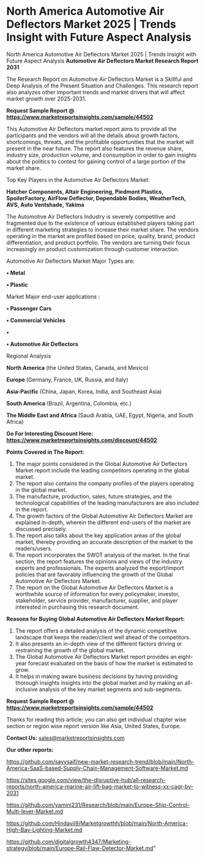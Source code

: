 # North America Automotive Air Deflectors Market 2025 | Trends Insight with Future Aspect Analysis
 North America Automotive Air Deflectors Market 2025 | Trends Insight with Future Aspect Analysis
<strong>Automotive Air Deflectors Market Research Report 2031</strong>

The Research Report on Automotive Air Deflectors Market is a Skillful and Deep Analysis of the Present Situation and Challenges. This research report also analyzes other important trends and market drivers that will affect market growth over 2025-2031.

<strong>Request Sample Report @ <a href=https://www.marketreportsinsights.com/sample/44502>https://www.marketreportsinsights.com/sample/44502</a></strong>

This Automotive Air Deflectors market report aims to provide all the participants and the vendors will all the details about growth factors, shortcomings, threats, and the profitable opportunities that the market will present in the near future. The report also features the revenue share, industry size, production volume, and consumption in order to gain insights about the politics to contest for gaining control of a large portion of the market share.

Top Key Players in the Automotive Air Deflectors Market:

<strong>Hatcher Components, Altair Engineering, Piedmont Plastics, SpoilerFactory, AirFlow Deflector, Dependable Bodies, WeatherTech, AVS, Auto Ventshade, Yakima</strong>

The Automotive Air Deflectors Industry is severely competitive and fragmented due to the existence of various established players taking part in different marketing strategies to increase their market share. The vendors operating in the market are profiled based on price, quality, brand, product differentiation, and product portfolio. The vendors are turning their focus increasingly on product customization through customer interaction.

Automotive Air Deflectors Market Major Types are:

<strong>•  Metal

•  Plastic</strong>

Market Major end-user applications :

<strong>•  Passenger Cars

•  Commercial Vehicles

•  

•  Automotive Air Deflectors</strong>

Regional Analysis

</u><strong><b>North America</b></strong> (the United States, Canada, and Mexico)

<strong><b>Europe </b></strong>(Germany, France, UK, Russia, and Italy)

<strong><b>Asia-Pacific</b></strong> (China, Japan, Korea, India, and Southeast Asia)

<strong><b>South America</b></strong> (Brazil, Argentina, Colombia, etc.)

<strong><b>The Middle East and Africa</b></strong> (Saudi Arabia, UAE, Egypt, Nigeria, and South Africa)

<strong>Go For Interesting Discount Here: <a href=https://www.marketreportsinsights.com/discount/44502>https://www.marketreportsinsights.com/discount/44502</a></strong>

<strong>Points Covered in The Report:</strong>
<ol>
  <li>The major points considered in the Global Automotive Air Deflectors Market report include the leading competitors operating in the global market.</li>
  <li>The report also contains the company profiles of the players operating in the global market.</li>
  <li>The manufacture, production, sales, future strategies, and the technological capabilities of the leading manufacturers are also included in the report.</li>
  <li>The growth factors of the Global Automotive Air Deflectors Market are explained in-depth, wherein the different end-users of the market are discussed precisely.</li>
  <li>The report also talks about the key application areas of the global market, thereby providing an accurate description of the market to the readers/users.</li>
  <li>The report incorporates the SWOT analysis of the market. In the final section, the report features the opinions and views of the industry experts and professionals. The experts analyzed the export/import policies that are favorably influencing the growth of the Global Automotive Air Deflectors Market.</li>
  <li>The report on the Global Automotive Air Deflectors Market is a worthwhile source of information for every policymaker, investor, stakeholder, service provider, manufacturer, supplier, and player interested in purchasing this research document.</li>
</ol>
<strong>Reasons for Buying Global Automotive Air Deflectors Market Report:</strong>

<ol>
  <li>The report offers a detailed analysis of the dynamic competitive landscape that keeps the reader/client well ahead of the competitors.</li>
  <li>It also presents an in-depth view of the different factors driving or restraining the growth of the global market.</li>
  <li>The Global Automotive Air Deflectors Market report provides an eight-year forecast evaluated on the basis of how the market is estimated to grow.</li>
  <li>It helps in making aware business decisions by having providing thorough insights insights into the global market and by making an all-inclusive analysis of the key market segments and sub-segments.</li>
</ol>
<strong>Request Sample Report @ <a href=https://www.marketreportsinsights.com/sample/44502>https://www.marketreportsinsights.com/sample/44502</a></strong>


Thanks for reading this article; you can also get individual chapter wise section or region wise report version like Asia, United States, Europe.

<strong>Contact Us:</strong>
sales@marketreportsinsights.com

<strong>Our other reports:</strong>

<a href=https://github.com/sayysaif/new-market-research-trend/blob/main/North-America-SaaS-based-Supply-Chain-Management-Software-Market.md>https://github.com/sayysaif/new-market-research-trend/blob/main/North-America-SaaS-based-Supply-Chain-Management-Software-Market.md</a>

<a href=https://sites.google.com/view/the-disruptive-hub/all-research-reports/north-america-marine-air-lift-bag-market-to-witness-xx-cagr-by-2031>https://sites.google.com/view/the-disruptive-hub/all-research-reports/north-america-marine-air-lift-bag-market-to-witness-xx-cagr-by-2031</a>

<a href=https://github.com/yamini231/Research/blob/main/Europe-Ship-Control-Multi-lever-Market.md>https://github.com/yamini231/Research/blob/main/Europe-Ship-Control-Multi-lever-Market.md</a>

<a href=https://github.com/Hindavii9/Marketgrowthh/blob/main/North-America-High-Bay-Lighting-Market.md>https://github.com/Hindavii9/Marketgrowthh/blob/main/North-America-High-Bay-Lighting-Market.md</a>

<a href=https://github.com/digitalgrowth4347/Marketing-strategy/blob/main/Europe-Rail-Flaw-Detector-Market.md>https://github.com/digitalgrowth4347/Marketing-strategy/blob/main/Europe-Rail-Flaw-Detector-Market.md</a>"

